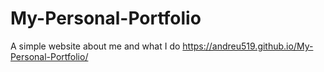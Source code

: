 # My-Personal-Portfolio
A simple website about me and what I do
https://andreu519.github.io/My-Personal-Portfolio/
